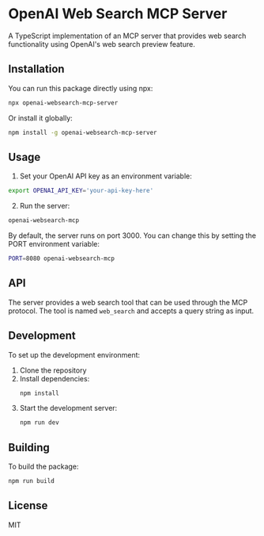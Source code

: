 # OpenAI Web Search MCP Server

A TypeScript implementation of an MCP server that provides web search functionality using OpenAI's web search preview feature.

## Installation

You can run this package directly using npx:

```bash
npx openai-websearch-mcp-server
```

Or install it globally:

```bash
npm install -g openai-websearch-mcp-server
```

## Usage

1. Set your OpenAI API key as an environment variable:

```bash
export OPENAI_API_KEY='your-api-key-here'
```

2. Run the server:

```bash
openai-websearch-mcp
```

By default, the server runs on port 3000. You can change this by setting the PORT environment variable:

```bash
PORT=8080 openai-websearch-mcp
```

## API

The server provides a web search tool that can be used through the MCP protocol. The tool is named `web_search` and accepts a query string as input.

## Development

To set up the development environment:

1. Clone the repository
2. Install dependencies:
   ```bash
   npm install
   ```
3. Start the development server:
   ```bash
   npm run dev
   ```

## Building

To build the package:

```bash
npm run build
```

## License

MIT 